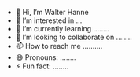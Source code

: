- 👋 Hi, I’m Walter Hanne
- 👀 I’m interested in ...
- 🌱 I’m currently learning ........
- 💞️ I’m looking to collaborate on ........
- 📫 How to reach me ..........
- 😄 Pronouns: ........
- ⚡ Fun fact: ........

<!---
waitzhanne/waitzhanne is a ✨ special ✨ repository because its `README.md` (this file) appears on your GitHub profile.
You can click the Preview link to take a look at your changes.
--->
